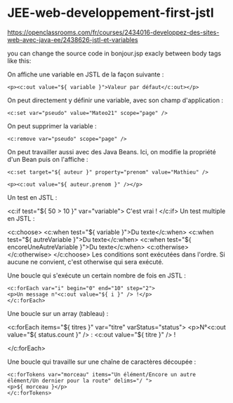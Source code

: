 # JEE-web-developpement-first-jstl

https://openclassrooms.com/fr/courses/2434016-developpez-des-sites-web-avec-java-ee/2438626-jstl-et-variables

you can change the source code in bonjour.jsp exacly between body tags like this:

On affiche une variable en JSTL de la façon suivante :

    <p><c:out value="${ variable }">Valeur par défaut</c:out></p>

On peut directement y définir une variable, avec son champ d'application :

    <c:set var="pseudo" value="Mateo21" scope="page" />

On peut supprimer la variable :

    <c:remove var="pseudo" scope="page" />

On peut travailler aussi avec des Java Beans. Ici, on modifie la propriété d'un Bean puis on l'affiche :

    <c:set target="${ auteur }" property="prenom" value="Mathieu" />

    <p><c:out value="${ auteur.prenom }" /></p>


Un test en JSTL :

<c:if test="${ 50 > 10 }" var="variable">
    C'est vrai !
</c:if>
Un test multiple en JSTL :

<c:choose>
    <c:when test="${ variable }">Du texte</c:when>
    <c:when test="${ autreVariable }">Du texte</c:when>
    <c:when test="${ encoreUneAutreVariable }">Du texte</c:when>
    <c:otherwise></c:otherwise>
</c:choose>
Les conditions sont exécutées dans l'ordre. Si aucune ne convient, c'est otherwise qui sera exécuté.


Une boucle qui s'exécute un certain nombre de fois en JSTL :

    <c:forEach var="i" begin="0" end="10" step="2">
    <p>Un message n°<c:out value="${ i }" /> !</p>
    </c:forEach>

Une boucle sur un array (tableau) :

<c:forEach items="${ titres }" var="titre" varStatus="status">
    <p>N°<c:out value="${ status.count }" /> : <c:out value="${ titre }" /> !</p>
</c:forEach>

Une boucle qui travaille sur une chaîne de caractères découpée :

    <c:forTokens var="morceau" items="Un élément/Encore un autre élément/Un dernier pour la route" delims="/ ">
    <p>${ morceau }</p>
    </c:forTokens>
